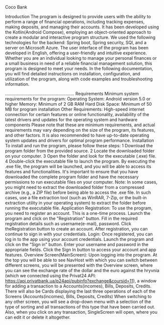 Coco Bank

Introduction
The program is designed to provide users with the ability to perform a range of
financial operations, including tracking expenses, making deposits, and
managing their accounts. It has been developed using the Kotlin(Android Compose), employing an object-oriented approach to create a modular and
interactive program structure. We used the following technologies for the backend: Spring boot, Spring security, SQl, and a server on Microsoft Azure. The user interface of the program has been developed in English, offering a user-friendly and
intuitive experience. Whether you are an individual looking to manage your
personal finances or a small business in need of a reliable financial management
solution, this program is designed to meet your needs. In the following
documentation, you will find detailed instructions on installation, configuration,
and utilization of the program, along with code examples and troubleshooting
information.


........................................................
Requirements
Minimum system requirements for the program:
Operating System: Android version 5.0 or higher	
Memory: Minimum of 2 GB RAM
Hard Disk Space: Minimum of 50 MB for program installation
Other Requirements: High-speed internet connection for certain features or
online functionality, availability of the latest drivers and updates for the
operating system and hardware components
Please note that these are minimum requirements, and actual requirements may
vary depending on the size of the program, its features, and other factors. It is
also recommended to have up-to-date operating system updates and drivers for
optimal program performance.
Installation
To install and run the program, please follow these steps:
1 Download the program folder from the provided source.
2 Locate the downloaded folder on your computer.
3 Open the folder and look for the executable (.exe) file.
4 Double-click the executable file to launch the program.
By executing the .exe file, the program will be launched, and you will be able to
access its features and functionalities. It's important to ensure that you have
downloaded the complete program folder and have the necessary permissions to
run executable files on your computer.
Note: In some cases, you might need to extract the downloaded folder from a
compressed archive (e.g., a ZIP file) before being able to access the .exe file. In
such cases, use a file extraction tool (such as WinRAR, 7-Zip, or the built-in
extraction utility in your operating system) to extract the folder before running
the executable file.
Application
Registration:
To use the program, you need to register an account. This is a one-time process.
Launch the program and click on the "Registration" button.
Fill in the required registration details such as username(e-mail), password.
Click theRegistration button to create an account.
After registration, you can continue to sign in with your credentials.
Login:
Once registered, you can log in to the app using your account credentials.
Launch the program and click on the "Sign in" button.
Enter your username and password in the appropriate fields.
Click the Sign In button to access your account and app features.
Overview Screen(MainScreen):
Upon logging into the program. At the top you will be able to see NavHost with which you can switch between different screens, you will be presented with the Overview screen, where you can see the exchange rate of the dollar and the euro against the hryvnia (which we connected using the Privat24 API: https://api.privatbank.ua/p24api/pubinfo?exchange&coursid=11), a window for adding a transaction to a Accounts(incomes), Bills, Deposits, Credits. There will also be Cards displaying the last three operations of each of the Screens (Accounts(incomes), Bills, Deposits, Credits)
When switching to any other screen, you will see a drop-down menu with a selection of the type of sorting and all transactions of this type that have been carried out. Also, when you click on any transaction, SingleScreen will open, where you can edit it or delete it altogether.



